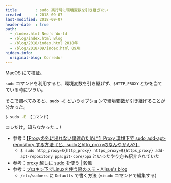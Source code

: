```yaml
---
title        : sudo 実行時に環境変数を引き継ぎたい
created      : 2018-09-07
last-modified: 2018-09-07
header-date  : true
path:
  - /index.html Neo's World
  - /blog/index.html Blog
  - /blog/2018/index.html 2018年
  - /blog/2018/09/index.html 09月
hidden-info:
  original-blog: Corredor
---
```


MacOS にて検証。

`sudo` コマンドを利用すると、環境変数を引き継げず、`$HTTP_PROXY` とかを当てている時にツラい。

そこで調べてみると、__`sudo -E`__ というオプションで環境変数が引き継げることが分かった。

```bash
$ sudo -E 【コマンド】
```

コレだけ。知らなかった…！

- 参考：[【Proxyの外に出れない僕達のために】Proxy 環境下で sudo add-apt-repository する方法【と、sudoとhttp_proxyのなんやかんや】](https://qiita.com/katoken-0215/items/18f9b8553f8ad4117d79)
  - `$ sudo http_proxy=${http_proxy} https_proxy=${https_proxy} add-apt-repository ppa:git-core/ppa` といったやり方も紹介されていた
- 参考：[proxy 越しに sudo を使う | 穀風](https://kokufu.blogspot.com/2012/05/proxy-sudo.html)
- 参考：[プロキシ下でLinuxを使う際のメモ - Λlisue's blog](https://lambdalisue.hatenablog.com/entry/2013/06/25/140630)
  - `/etc/sudoers` に `Defaults` で書く方法 (`visudo` コマンドで編集する)
